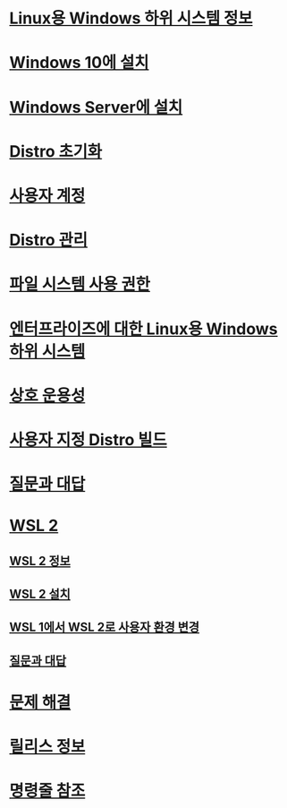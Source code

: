 # [Linux용 Windows 하위 시스템 정보](./about.md)
# [Windows 10에 설치](./install-win10.md)
# [Windows Server에 설치](./install-on-server.md)
# [Distro 초기화](./initialize-distro.md)
# [사용자 계정](./user-support.md)
# [Distro 관리](./wsl-config.md)
# [파일 시스템 사용 권한](./file-permissions.md)
# [엔터프라이즈에 대한 Linux용 Windows 하위 시스템](./enterprise.md)
# [상호 운용성](./interop.md)
# [사용자 지정 Distro 빌드](./build-custom-distro.md)
# [질문과 대답](./faq.md)
# [WSL 2](./wsl2-index.md)
## [WSL 2 정보](./wsl2-about.md)
## [WSL 2 설치](./wsl2-install.md)
## [WSL 1에서 WSL 2로 사용자 환경 변경](./wsl2-ux-changes.md)
## [질문과 대답](./wsl2-faq.md)

# [문제 해결](./troubleshooting.md)
# [릴리스 정보](./release-notes.md)
# [명령줄 참조](./reference.md)
